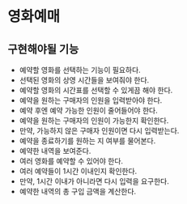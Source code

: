 # 영화예매

## 구현해야될 기능
- 예약할 영화를 선택하는 기능이 필요하다.
- 선택된 영화의 상영 시간들을 보여줘야 한다.
- 예약할 영화의 시간표를 선택할 수 있게끔 해야 한다.
- 예약을 원하는 구매자의 인원을 입력받아야 한다.
- 예약 후엔 예약 가능한 인원이 줄어들어야 한다.
- 예약을 원하는 구매자의 인원이 가능한지 확인한다.
- 만약, 가능하지 않은 구매자 인원이면 다시 입력받는다.
- 예약을 종료하기를 원하는 지 여부를 물어본다.
- 예약한 내역을 보여준다.
- 여러 영화를 예약할 수 있어야 한다.
- 여러 예약들이 1시간 이내인지 확인한다.
- 만약, 1시간 이내가 아니라면 다시 입력을 요구한다.
- 예약한 내역의 총 구입 금액을 계산한다.